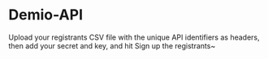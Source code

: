 # Demio-API

Upload your registrants CSV file with the unique API identifiers as headers, then add your secret and key, and hit Sign up the registrants~

